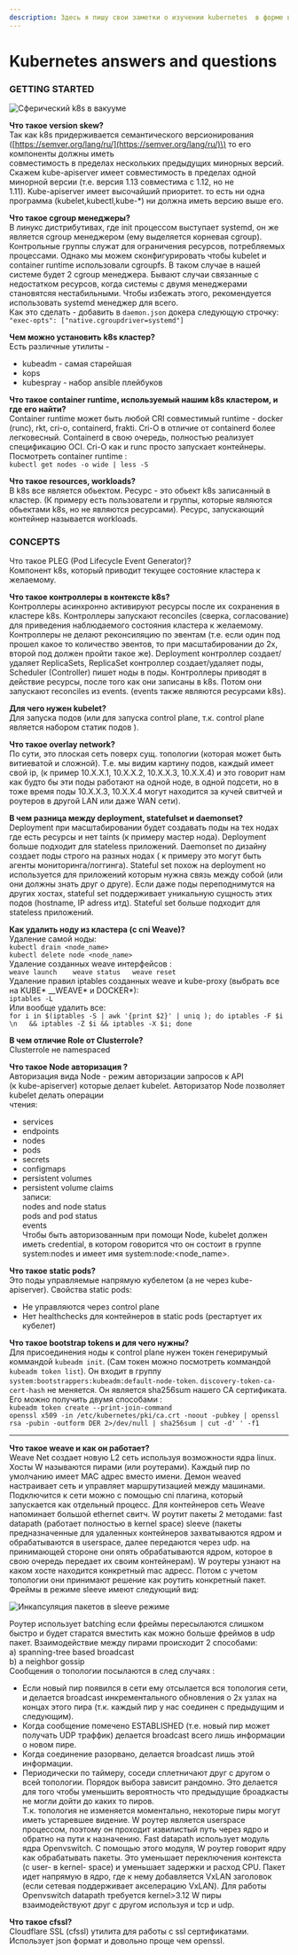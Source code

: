 ```yaml
---
description: Здесь я пишу свои заметки о изучении kubernetes  в форме вопросов и ответов
---
```


# Kubernetes answers and questions

### GETTING STARTED

![&#x421;&#x444;&#x435;&#x440;&#x438;&#x447;&#x435;&#x441;&#x43A;&#x438;&#x439; k8s &#x432; &#x432;&#x430;&#x43A;&#x443;&#x443;&#x43C;&#x435;](.gitbook/assets/snimok-ekrana-2020-03-20-v-22.17.50.png)

**Что такое version skew?**  
Так как k8s придерживается семантического версионирования  
\([https://semver.org/lang/ru/](https://semver.org/lang/ru/)\) то его компоненты должны иметь  
совместимость в пределах нескольких предыдущих минорных версий. Скажем kube-apiserver имеет совместимость в пределах одной минорной версии \(т.е. версия 1.13 совместима с 1.12, но не  
1.11\). Kube-apiserver имеет высочайший приоритет. то есть ни одна программа \(kubelet,kubectl,kube-\*\) ни должна иметь версию выше его.

**Что такое cgroup менеджеры?**  
В линукс дистрибутивах, где init процессом выступает systemd, он же является cgroup менеджером \(ему выделяется корневая cgroup\). Контрольные группы служат для ограничения ресурсов, потребляемых процессами. Однако мы можем сконфигурировать чтобы kubelet и container runtime использовали cgroupfs. В таком случае в нашей системе будет 2 cgroup менеджера. Бывают случаи связанные с  недостатком ресурсов, когда системы с двумя менеджерами становятсяя нестабильными. Чтобы избежать этого, рекомендуется использовать systemd менеджер для всего.  
Как это сделать - добавить в `daemon.json` докера следующую строчку:  
`"exec-opts": ["native.cgroupdriver=systemd"]`

**Чем можно установить k8s кластер?**  
Есть различные утилиты -  
- kubeadm - самая старейшая  
- kops  
- kubespray - набор ansible плейбуков

**Что такое container runtime, используемый нашим k8s кластером, и где его найти?**  
Container runtime может быть любой CRI совместимый runtime - docker \(runc\), rkt, cri-o, containerd, frakti. Cri-O в отличие от containerd более легковесный. Сontainerd в свою очередь, полностью реализует спецификацию OCI. Cri-O как и runc просто запускает контейнеры.   
Посмотреть container runtime :  
`kubectl get nodes -o wide | less -S`

**Что такое resources, workloads?**  
В k8s все является обьектом. Ресурс - это обьект k8s записанный в кластер. \(К примеру есть пользователи и группы, которые являются обьектами k8s, но не являются ресурсами\). Ресурс, запускающий контейнер называется workloads. 

### **CONCEPTS**

Что такое PLEG \(Pod Lifecycle Event Generator\)?  
Компонент k8s, который приводит текущее состояние кластера к желаемому.  


**Что такое контроллеры в контексте k8s?**  
Контроллеры асинхронно активируют ресурсы после их сохранения в кластере k8s. Контроллеры запускают reconciles \(cверка, согласование\) для приведения наблюдаемого состояния кластера к желаемому. Контроллеры не делают реконсиляцию по эвентам \(т.е. если один под прошел какое то количество эвентов, то при масштабировании до 2х, второй под должен пройти такое же\). Deployment контроллер создает/удаляет ReplicaSets, ReplicaSet контроллер создает/удаляет поды,  Scheduler \(Controller\) пишет ноды в поды. Контроллеры приводят в действие ресурсы, после того как они записаны в k8s. Потом они запускают reconciles из events. \(events также являются ресурсами k8s\). 

**Для чего нужен kubelet?**  
Для запуска подов \(или для запуска control plane, т.к. control plane является набором статик подов \).

**Что такое overlay network?**  
По сути, это плоская сеть поверх сущ. топологии \(которая может быть витиеватой и сложной\). Т.е. мы видим картину подов, каждый имеет свой ip, \(к пример 10.X.X.1, 10.X.X.2, 10.X.X.3, 10.X.X.4\) и это говорит нам как будто бы эти поды работают на одной ноде, в одной подсети, но в тоже время поды 10.X.X.3, 10.X.X.4 могут находится за кучей свитчей и роутеров в другой LAN или даже WAN сети\).

**В чем разница между deployment, statefulset и daemonset?**  
Deployment при масштабировании будет создавать поды на тех нодах где есть ресурсы и нет taints \(к примеру мастер нода\). Deployment больше подходит для stateless приложений.  Daemonset по дизайну создает поды строго на разных нодах \( к примеру это могут быть агенты мониторинга/логгинга\). Stateful set похож на deployment но используется для приложений которым нужна связь между собой \(или они должны знать друг о друге\). Если даже поды переподнимутся на других хостах, stateful set поддерживает уникальную сущность этих подов \(hostname, IP adress итд\). Stateful set больше подходит для stateless приложений.

**Как удалить ноду из кластера \(с cni Weave\)?**   
Удаление самой ноды:  
`kubectl drain <node_name>`   
`kubectl delete node <node_name>`  
Удаление созданных weave интерфейсов :  
`weave launch   
weave status  
weave reset`  
Удаление правил iptables созданных weave и kube-proxy  \(выбрать все на KUBE\* __WEAVE\* и DOCKER\*\):  
`iptables -L`  
Или вообще удалить все:  
`for i in $(iptables -S | awk '{print $2}' | uniq ); do iptables -F $i \n  
&& iptables -Z $i && iptables -X $i; done`

**В чем отличие Role от Clusterrole?**  
Clusterrole не namespaced

**Что такое Node авторизация ?**  
Авторизация вида Node - режим авторизации запросов к API   
\(к kube-apiserver\) которые делает kubelet. Авторизатор Node позволяет kubelet делать операции  
чтения:  
- services   
- endpoints  
- nodes  
- pods  
- secrets  
- configmaps  
- persistent volumes  
- persistent volume claims  
записи:  
nodes and node status   
pods and pod status   
events  
Чтобы быть авторизованным при помощи Node, kubelet должен иметь credential, в котором говорится что он состоит в группе system:nodes и имеет имя system:node:&lt;node\_name&gt;.

**Что такое static pods?**  
Это поды управляемые напрямую кубелетом \(а не через kube-apiserver\). Свойства static pods:  
- Не управляются через control plane  
- Нет healthchecks для контейнеров в static pods \(рестартует их кубелет\)

**Что такое bootstrap tokens и для чего нужны?**  
Для присоединения ноды к control plane нужен токен генерирумый коммандой `kubeadm init`. \(Сам токен можно посмотреть коммандой `kubeadm token list`\). Он входит в группу `system:bootstrappers:kubeadm:default-node-token`. `discovery-token-ca-cert-hash` не меняется. Он является sha256sum нашего CA сертификата. Его можно получить двумя способами :  
`kubeadm token create --print-join-command`  
`openssl x509 -in /etc/kubernetes/pki/ca.crt -noout -pubkey | openssl rsa -pubin -outform DER 2>/dev/null | sha256sum | cut -d' ' -f1`  
****

**Что такое weave и как он работает?**  
Weave Net создает новую L2 сеть используя возможности ядра linux. Хосты W называются пирами \(или роутерами\). Каждый пир по умолчанию имеет MAC адрес вместо имени. Демон weaved настраивает сеть и управляет маршрутизацией между машинами. Подключится к сети можно с помощью cni плагина, который запускается как отдельный процесс. Для контейнеров сеть Weave напоминает большой ethernet свитч. W роутит пакеты 2 методами: fast datapath \(работает полностью в kernel space\) sleeve \(пакеты предназначенные для удаленных контейнеров захватываются ядром и обрабатываются в userspace, далее передаются через udp. на принимающей стороне они опять обрабатываются ядром, которое в свою очередь передает их своим контейнерам\). W роутеры узнают на каком хосте находится конкретный mac адресс. Потом с учетом топологии они принимают решение как роутить конкретный пакет. Фреймы в режиме sleeve имеют следующий вид:

![&#x418;&#x43D;&#x43A;&#x430;&#x43F;&#x441;&#x443;&#x43B;&#x44F;&#x446;&#x438;&#x44F; &#x43F;&#x430;&#x43A;&#x435;&#x442;&#x43E;&#x432; &#x432; sleeve &#x440;&#x435;&#x436;&#x438;&#x43C;&#x435;](.gitbook/assets/image%20%283%29.png)

Роутер использует batching если фреймы пересылаются слишком быстро и будет старатся вместить как можно больше фреймов в udp пакет. Взаимодействие между пирами происходит 2 способами:   
a\) spanning-tree based broadcast   
b\) a neighbor gossip  
Сообщения о топологии посылаются в след случаях :  
- Если новый пир появился в сети ему отсылается вся топология сети, и делается broadcast инкрементального обновления о 2х узлах на концах этого пира \(т.к. каждый пир у нас соединен с предыдущим и следующим\).   
- Когда сообщение помечено ESTABLISHED \(т.е. новый пир может получать UDP траффик\) делается broadcast всего лишь информации о новом пире.  
- Когда соединение разорвано, делается broadcast лишь этой информации.   
- Периодически по таймеру, соседи сплетничают друг с другом о всей топологии. Порядок выбора зависит рандомно. Это делается для того чтобы уменьшить вероятность что предыдущие броадкасты не могли дойти до каких то пиров.  
Т.к. топология не изменяется моментально, некоторые пиры могут иметь устаревшее видение. W роутер является userspace процессом, поэтому он проходит извилистый путь через ядро и обратно на пути к назначению. Fast datapath использует модуль ядра Openvswitch. С помощью этого модуля, W роутер говорит ядру как обрабатывать пакеты. Это уменьшает переключения контекста \(с user- в kernel- space\) и уменьшает задержки и расход CPU. Пакет идет напрямую в ядро, где к нему добавляется VxLAN заголовок \(если сетевая поддерживает акселерацию VxLAN\). Для работы Openvswitch datapath требуется kernel&gt;3.12 W пиры взаимодействуют друг с другом используя и tcp и udp.

**Что такое cfssl?**  
Cloudflare SSL \(cfssl\) утилита для работы с ssl сертификатами. Использует json формат и довольно проще чем openssl.



